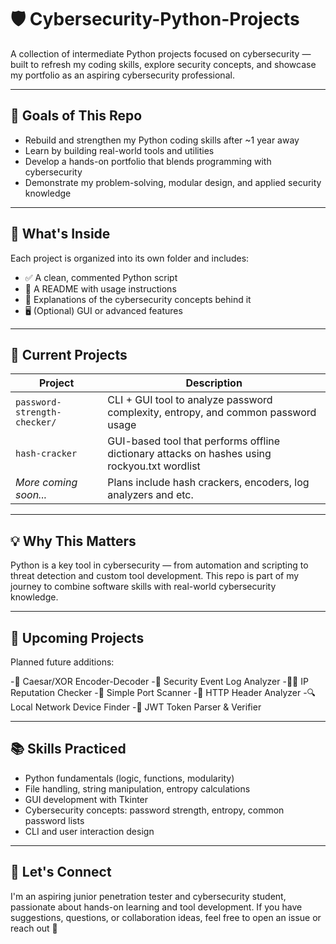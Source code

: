 # 🛡️ Cybersecurity-Python-Projects

A collection of intermediate Python projects focused on cybersecurity — built to refresh my coding skills, explore security concepts, and showcase my portfolio as an aspiring cybersecurity professional.

---

## 🎯 Goals of This Repo

- Rebuild and strengthen my Python coding skills after ~1 year away  
- Learn by building real-world tools and utilities  
- Develop a hands-on portfolio that blends programming with cybersecurity  
- Demonstrate my problem-solving, modular design, and applied security knowledge  

---

## 📂 What's Inside

Each project is organized into its own folder and includes:

- ✅ A clean, commented Python script  
- 📘 A README with usage instructions  
- 🧠 Explanations of the cybersecurity concepts behind it  
- 🖥️ (Optional) GUI or advanced features  

---

## 🧰 Current Projects

| Project | Description |
|--------|-------------|
| `password-strength-checker/` | CLI + GUI tool to analyze password complexity, entropy, and common password usage |
| `hash-cracker` | GUI-based tool that performs offline dictionary attacks on hashes using rockyou.txt wordlist |
| _More coming soon..._ | Plans include hash crackers, encoders, log analyzers and etc. |

---

## 💡 Why This Matters

Python is a key tool in cybersecurity — from automation and scripting to threat detection and custom tool development. This repo is part of my journey to combine software skills with real-world cybersecurity knowledge.

---

## 🧭 Upcoming Projects

Planned future additions:

-🔐 Caesar/XOR Encoder-Decoder
-📁 Security Event Log Analyzer
-🕵️‍♂️ IP Reputation Checker
-🧰 Simple Port Scanner
-🛑 HTTP Header Analyzer
-🔍 Local Network Device Finder
-🔐 JWT Token Parser & Verifier

---

## 📚 Skills Practiced

- Python fundamentals (logic, functions, modularity)  
- File handling, string manipulation, entropy calculations  
- GUI development with Tkinter  
- Cybersecurity concepts: password strength, entropy, common password lists  
- CLI and user interaction design  

---

## 🚀 Let's Connect

I'm an aspiring junior penetration tester and cybersecurity student, passionate about hands-on learning and tool development. If you have suggestions, questions, or collaboration ideas, feel free to open an issue or reach out 🤙
